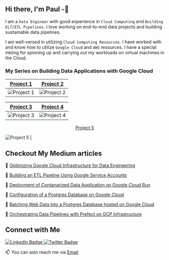 ## Hi there, I'm Paul -👋

I am a `Data Engineer` with good experience in `Cloud Computing` and `Building ELT/ETL Pipelines`. I love working on end-to-end data projects and building sustainable data pipelines.

I am well-versed in utilizing `Cloud Computing Resources`. I have worked with and know how to utilize `Google Cloud` and `AWS` resources. I have a special inkling for spinning up and carrying out my workloads on virtual machines in the Cloud.

    
### My Series on Building Data Applications with Google Cloud

[Project 1](https://github.com/paulonye/Smart_Sheet) | [Project 2](https://github.com/paulonye/Cloudrunjobs/tree/main/yahooscrape1)  
--- | --- 
![Project 1](https://nwosupaulonye.s3.amazonaws.com/cover1.png) | ![Project 2](https://nwosupaulonye.s3.amazonaws.com/cover2.png) 

[Project 3](https://github.com/paulonye/DockerXPostgres) | [Project 4](https://github.com/paulonye/DockerXPostgres) 
--- | --- 
![Project 3](https://nwosupaulonye.s3.amazonaws.com/Cover3.png) | ![Project 4](https://nwosupaulonye.s3.amazonaws.com/cover4.png) 
<p align="center">
  <a href="https://github.com/paulonye/prefect_gcp">Project 5</a>
</p>

![Project 5](https://nwosupaulonye.s3.amazonaws.com/cover5.png) |


## Checkout My Medium articles

:blue_book: [Optimizing Google Cloud Infrastructure for Data Engineering](https://medium.com/@nwosupaul141/optimizing-googles-cloud-infrastructure-for-data-engineering-and-analytics-49d1d91fe7b6)

:blue_book: [Building an ETL Pipeline Using Google Service Accounts](https://medium.com/@nwosupaul141/building-an-etl-pipeline-using-google-service-accounts-85e2a6cfd94d)

:blue_book: [Deployment of Contanarized Data Application on Google Cloud Run](https://medium.com/@nwosupaul141/deployment-of-containerized-data-applications-on-google-cloud-run-pt1-80750dce02f8)

:blue_book: [Configuration of a Postgres Database on Google Cloud](https://medium.com/@nwosupaul141/configuration-of-a-postgres-database-on-google-cloud-763f2f8dee6e)

:blue_book: [Batching Web Data into a Postgres Database hosted on Google Cloud](https://medium.com/@nwosupaul141/batching-web-data-into-a-postgres-database-hosted-on-google-cloud-15af1674cdb3)

:blue_book: [Orchestrating Data Pipelines with Prefect on GCP Infrastructure](https://medium.com/@nwosupaul141/orchestrating-data-pipelines-with-prefect-on-gcp-infrastructure-cdc7aaf42250)

## Connect with Me

<div id="badges">
  <a href="https://www.linkedin.com/in/nwosu-paul-1b7b2218b/">
    <img src="https://img.shields.io/badge/LinkedIn-blue?style=for-the-badge&logo=linkedin&logoColor=white" alt="LinkedIn Badge"/>
  </a>
  <a href="https://twitter.com/NwosuPaul9">
    <img src="https://img.shields.io/badge/Twitter-blue?style=for-the-badge&logo=twitter&logoColor=white" alt="Twitter Badge"/>
  </a>
</div>

📫 You can aslo reach me via [Email](nwosupaul141@gmail.com)
